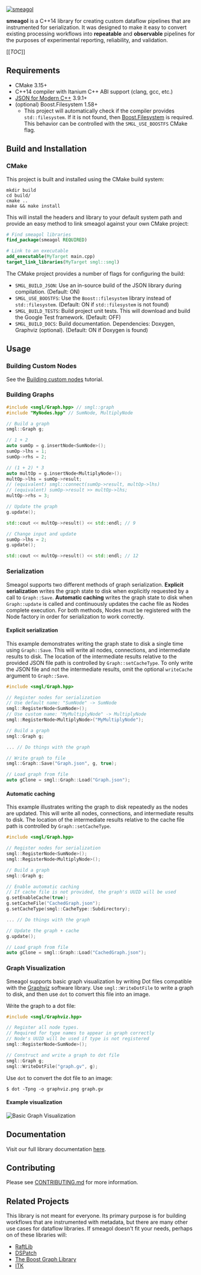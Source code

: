 [![smeagol](graphics/logo/svg/text-sub-color.svg)](https://gitlab.com/educelab/smeagol)

**smeagol** is a C++14 library for creating custom dataflow pipelines that are 
instrumented for serialization. It was designed to make it easy to convert 
existing processing workflows into **repeatable** and **observable** pipelines 
for the purposes of experimental reporting, reliability, and validation.

[[_TOC_]]

## Requirements
- CMake 3.15+
- C++14 compiler with Itanium C++ ABI support (clang, gcc, etc.)
- [JSON for Modern C++](https://github.com/nlohmann/json) 3.9.1+
- (optional) Boost.Filesystem 1.58+
    - This project will automatically check if the compiler provides
      `std::filesystem`. If it is not found, then
      [Boost.Filesystem](https://www.boost.org/) is required. This behavior can
      be controlled with the `SMGL_USE_BOOSTFS` CMake flag.

## Build and Installation
### CMake
This project is built and installed using the CMake build system:

```shell
mkdir build
cd build/
cmake ..
make && make install
```

This will install the headers and library to your default system path and 
provide an easy method to link smeagol against your own CMake project:

```cmake
# Find smeagol libraries
find_package(smeagol REQUIRED)

# Link to an executable
add_executable(MyTarget main.cpp)
target_link_libraries(MyTarget smgl::smgl)
```

The CMake project provides a number of flags for configuring the build:
 - `SMGL_BUILD_JSON`: Use an in-source build of the JSON library during 
    compilation. (Default: ON)
 - `SMGL_USE_BOOSTFS`: Use the `Boost::filesystem` library instead of
    `std::filesystem`. (Default: ON if `std::filesystem` is not found)
 - `SMGL_BUILD_TESTS`: Build project unit tests. This will download and build 
    the Google Test framework. (Default: OFF) 
 - `SMGL_BUILD_DOCS`: Build documentation. Dependencies: Doxygen, Graphviz
    (optional). (Default: ON if Doxygen is found)

## Usage
### Building Custom Nodes
See the [Building custom nodes](https://educelab.gitlab.io/smeagol/docs/building-custom-nodes.html) tutorial.

### Building Graphs
```c++
#include <smgl/Graph.hpp> // smgl::graph
#include "MyNodes.hpp" // SumNode, MultiplyNode

// Build a graph
smgl::Graph g;

// 1 + 2
auto sumOp = g.insertNode<SumNode>();
sumOp->lhs = 1;
sumOp->rhs = 2;

// (1 + 2) * 3
auto multOp = g.insertNode<MultiplyNode>();
multOp->lhs = sumOp->result;
// (equivalent) smgl::connect(sumOp->result, multOp->lhs)
// (equivalent) sumOp->result >> multOp->lhs;
multOp->rhs = 3;

// Update the graph
g.update();

std::cout << multOp->result() << std::endl; // 9

// Change input and update
sumOp->lhs = 2;
g.update();

std::cout << multOp->result() << std::endl; // 12
```

### Serialization
Smeagol supports two different methods of graph serialization. 
**Explicit serialization** writes the graph state to disk when explicitly 
requested by a call to `Graph::Save`. **Automatic caching** writes the graph 
state to disk when `Graph::update` is called and continuously updates the 
cache file as Nodes complete execution. For both methods, Nodes must be 
registered with the Node factory in order for serialization to work correctly.

#### Explicit serialization
This example demonstrates writing the graph state to disk a single time using 
`Graph::Save`. This will write all nodes, connections, and intermediate results 
to disk. The location of the intermediate results relative to the provided 
JSON file path is controlled by `Graph::setCacheType`. To only write the JSON 
file and not the intermediate results, omit the optional `writeCache` argument 
to `Graph::Save`.

```c++
#include <smgl/Graph.hpp>

// Register nodes for serialization
// Use default name: "SumNode" -> SumNode
smgl::RegisterNode<SumNode>();
// Use custom name: "MyMultiplyNode" -> MultiplyNode
smgl::RegisterNode<MultiplyNode>("MyMultiplyNode");

// Build a graph
smgl::Graph g;

... // Do things with the graph

// Write graph to file
smgl::Graph::Save("Graph.json", g, true);

// Load graph from file
auto gClone = smgl::Graph::Load("Graph.json");
```

#### Automatic caching
This example illustrates writing the graph to disk repeatedly as the nodes are 
updated. This will write all nodes, connections, and intermediate results to 
disk. The location of the intermediate results relative to the cache file path 
is controlled by `Graph::setCacheType`.

```c++
#include <smgl/Graph.hpp>

// Register nodes for serialization
smgl::RegisterNode<SumNode>();
smgl::RegisterNode<MultiplyNode>();

// Build a graph
smgl::Graph g;

// Enable automatic caching
// If cache file is not provided, the graph's UUID will be used
g.setEnableCache(true);
g.setCacheFile("CachedGraph.json");
g.setCacheType(smgl::CacheType::Subdirectory);

... // Do things with the graph

// Update the graph + cache
g.update();

// Load graph from file
auto gClone = smgl::Graph::Load("CachedGraph.json");
```

### Graph Visualization
Smeagol supports basic graph visualization by writing Dot files compatible with 
the [Graphviz](https://graphviz.org/) software library. Use `smgl::WriteDotFile`
to write a graph to disk, and then use `dot` to convert this file into an image.

Write the graph to a dot file:
```c++
#include <smgl/Graphviz.hpp>

// Register all node types.
// Required for type names to appear in graph correctly
// Node's UUID will be used if type is not registered
smgl::RegisterNode<SumNode>();

// Construct and write a graph to dot file
smgl::Graph g;
smgl::WriteDotFile("graph.gv", g);
```

Use `dot` to convert the dot file to an image:
```shell 
$ dot -Tpng -o graphviz.png graph.gv
```

#### Example visualization
![Basic Graph Visualization](graphics/examples/graphviz.png)

## Documentation
Visit our full library documentation [here](https://educelab.gitlab.io/smeagol/docs/).

## Contributing
Please see [CONTRIBUTING.md](CONTRIBUTING.md) for more information.

## Related Projects
This library is not meant for everyone. Its primary purpose is for building 
workflows that are instrumented with metadata, but there are many other use 
cases for dataflow libraries. If smeagol doesn't fit your needs, perhaps on of
these libraries will:
- [RaftLib](https://github.com/RaftLib/RaftLib)
- [DSPatch](https://github.com/cross-platform/dspatch)
- [The Boost Graph Library](https://www.boost.org/doc/libs/1_74_0/libs/graph/doc/index.html)
- [ITK](https://itk.org/)